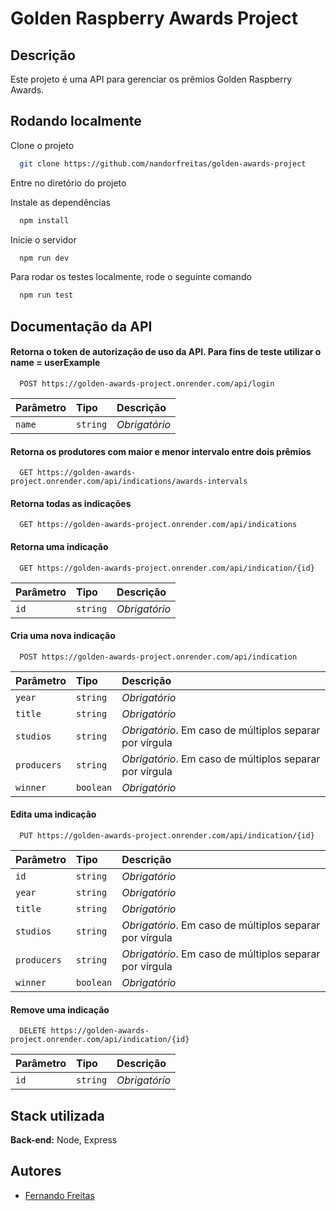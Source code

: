 # Golden Raspberry Awards Project

## Descrição

Este projeto é uma API para gerenciar os prêmios Golden Raspberry Awards.

## Rodando localmente

Clone o projeto

```bash
  git clone https://github.com/nandorfreitas/golden-awards-project
```

Entre no diretório do projeto

Instale as dependências

```bash
  npm install
```

Inicie o servidor

```bash
  npm run dev
```

Para rodar os testes localmente, rode o seguinte comando

```bash
  npm run test
```

## Documentação da API

#### Retorna o token de autorização de uso da API. Para fins de teste utilizar o name = userExample

```http
  POST https://golden-awards-project.onrender.com/api/login
```

| Parâmetro | Tipo     | Descrição     |
| :-------- | :------- | :------------ |
| `name`    | `string` | _Obrigatório_ |

#### Retorna os produtores com maior e menor intervalo entre dois prêmios

```http
  GET https://golden-awards-project.onrender.com/api/indications/awards-intervals
```

#### Retorna todas as indicações

```http
  GET https://golden-awards-project.onrender.com/api/indications
```

#### Retorna uma indicação

```http
  GET https://golden-awards-project.onrender.com/api/indication/{id}
```

| Parâmetro | Tipo     | Descrição     |
| :-------- | :------- | :------------ |
| `id`      | `string` | _Obrigatório_ |

#### Cria uma nova indicação

```http
  POST https://golden-awards-project.onrender.com/api/indication
```

| Parâmetro   | Tipo      | Descrição                                               |
| :---------- | :-------- | :------------------------------------------------------ |
| `year`      | `string`  | _Obrigatório_                                           |
| `title`     | `string`  | _Obrigatório_                                           |
| `studios`   | `string`  | _Obrigatório_. Em caso de múltiplos separar por vírgula |
| `producers` | `string`  | _Obrigatório_. Em caso de múltiplos separar por vírgula |
| `winner`    | `boolean` | _Obrigatório_                                           |

#### Edita uma indicação

```http
  PUT https://golden-awards-project.onrender.com/api/indication/{id}
```

| Parâmetro   | Tipo      | Descrição                                               |
| :---------- | :-------- | :------------------------------------------------------ |
| `id`        | `string`  | _Obrigatório_                                           |
| `year`      | `string`  | _Obrigatório_                                           |
| `title`     | `string`  | _Obrigatório_                                           |
| `studios`   | `string`  | _Obrigatório_. Em caso de múltiplos separar por vírgula |
| `producers` | `string`  | _Obrigatório_. Em caso de múltiplos separar por vírgula |
| `winner`    | `boolean` | _Obrigatório_                                           |

#### Remove uma indicação

```http
  DELETE https://golden-awards-project.onrender.com/api/indication/{id}
```

| Parâmetro | Tipo     | Descrição     |
| :-------- | :------- | :------------ |
| `id`      | `string` | _Obrigatório_ |

## Stack utilizada

**Back-end:** Node, Express

## Autores

- [Fernando Freitas](https://www.github.com/nandorfreitas)
